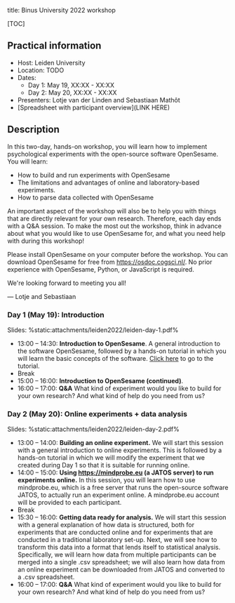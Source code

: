 title: Binus University 2022 workshop


[TOC]


## Practical information

- Host: Leiden University
- Location: TODO
- Dates: 
    - Day 1: May 19, XX:XX - XX:XX
    - Day 2: May 20, XX:XX - XX:XX
- Presenters: Lotje van der Linden and Sebastiaan Mathôt
- [Spreadsheet with participant overview](LINK HERE)


## Description

In this two-day, hands-on workshop, you will learn how to implement psychological experiments with the open-source software OpenSesame. You will learn:

- How to build and run experiments with OpenSesame
- The limitations and advantages of online and laboratory-based experiments.
- How to parse data collected with OpenSesame

An important aspect of the workshop will also be to help you with things that are directly relevant for your own research. Therefore, each day ends with a Q&A session. To make the most out the workshop, think in advance about what you would like to use OpenSesame for, and what you need help with during this workshop!

Please install OpenSesame on your computer before the workshop. You can download OpenSesame for free from <https://osdoc.cogsci.nl/>. No prior experience with OpenSesame, Python, or JavaScript is required.

We're looking forward to meeting you all!

— Lotje and Sebastiaan


### Day 1 (May 19): Introduction

Slides: %static:attachments/leiden2022/leiden-day-1.pdf%

- 13:00 – 14:30: __Introduction to OpenSesame__. A general introduction to the software OpenSesame, followed by a hands-on tutorial in which you will learn the basic concepts of the software. [Click here](%url:/tutorials/capybara%) to go to the tutorial.
- Break
- 15:00 – 16:00: __Introduction to OpenSesame (continued)__.
- 16:00 – 17:00: __Q&A__ What kind of experiment would you like to build for your own research? And what kind of help do you need from us?


### Day 2 (May 20): Online experiments + data analysis

Slides: %static:attachments/leiden2022/leiden-day-2.pdf%

- 13:00 – 14:00: __Building an online experiment.__ We will start this session with a general introduction to online experiments. This is followed by a hands-on tutorial in which we will modify the experiment that we created during Day 1 so that it is suitable for running online.
- 14:00 – 15:00: __Using <https://mindprobe.eu> (a JATOS server) to run experiments online.__ In this session, you will learn how to use mindprobe.eu, which is a free server that runs the open-source software JATOS, to actually run an experiment online. A mindprobe.eu account will be provided to each participant.
- Break
- 15:30 – 16:00: __Getting data ready for analysis.__ We will start this session with a general explanation of how data is structured, both for experiments that are conducted online and for experiments that are conducted in a traditional laboratory set-up. Next, we will see how to transform this data into a format that lends itself to statistical analysis. Specifically, we will learn how data from multiple participants can be merged into a single .csv spreadsheet; we will also learn how data from an online experiment can be downloaded from JATOS and converted to a .csv spreadsheet.
- 16:00 – 17:00: __Q&A__ What kind of experiment would you like to build for your own research? And what kind of help do you need from us?
